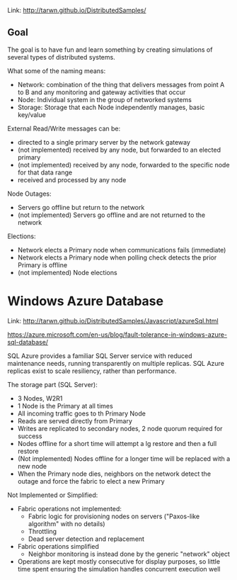 Link: http://tarwn.github.io/DistributedSamples/

Goal
------

The goal is to have fun and learn something by creating simulations of several types of distributed systems.

What some of the naming means:

* Network: combination of the thing that delivers messages from point A to B and any monitoring and gateway activities that occur
* Node: Individual system in the group of networked systems
* Storage: Storage that each Node independently manages, basic key/value

External Read/Write messages can be:

* directed to a single primary server by the network gateway
* (not implemented) received by any node, but forwarded to an elected primary
* (not implemented) received by any node, forwarded to the specific node for that data range
* received and processed by any node

Node Outages:

* Servers go offline but return to the network
* (not implemented) Servers go offline and are not returned to the network

Elections:

* Network elects a Primary node when communications fails (immediate)
* Network elects a Primary node when polling check detects the prior Primary is offline
* (not implemented) Node elections

Windows Azure Database
========================

Link: http://tarwn.github.io/DistributedSamples/Javascript/azureSql.html

https://azure.microsoft.com/en-us/blog/fault-tolerance-in-windows-azure-sql-database/

SQL Azure provides a familiar SQL Server service with reduced maintenance needs, running transparently on multiple replicas. SQL Azure replicas exist to scale resiliency, rather than performance. 

The storage part (SQL Server):
* 3 Nodes, W2R1
* 1 Node is the Primary at all times
* All incoming traffic goes to th Primary Node
* Reads are served directly from Primary
* Writes are replicated to secondary nodes, 2 node quorum required for success
* Nodes offline for a short time will attempt a lg restore and then a full restore
* (Not implemented) Nodes offline for a longer time will be replaced with a new node
* When the Primary node dies, neighbors on the network detect the outage and force the fabric to elect a new Primary

Not Implemented or Simplified:
* Fabric operations not implemented:
	* Fabric logic for provisioning nodes on servers ("Paxos-like algorithm" with no details)
	* Throttling
	* Dead server detection and replacement
* Fabric operations simplified
	* Neighbor monitoring is instead done by the generic "network" object
* Operations are kept mostly consecutive for display purposes, so little time spent ensuring the simulation handles concurrent execution well


